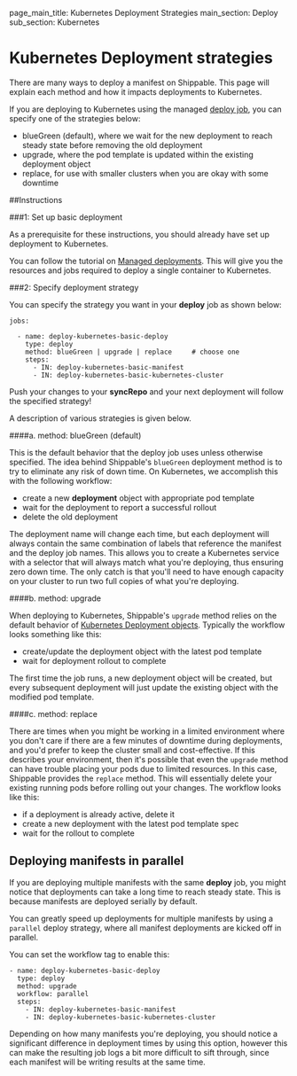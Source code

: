 page_main_title: Kubernetes Deployment Strategies
main_section: Deploy
sub_section: Kubernetes

# Kubernetes Deployment strategies

There are many ways to deploy a manifest on Shippable. This page will explain each method and how it impacts deployments to Kubernetes.

If you are deploying to Kubernetes using the managed [deploy job](/platform/workflow/job/deploy/), you can specify one of the strategies below:

- blueGreen (default), where we wait for the new deployment to reach steady state before removing the old deployment
- upgrade, where the pod template is updated within the existing deployment object
- replace, for use with smaller clusters when you are okay with some downtime

##Instructions

###1: Set up basic deployment

As a prerequisite for these instructions, you should already have set up deployment to Kubernetes.

You can follow the tutorial on [Managed deployments](/deploy/kubernetes/). This will give you the resources and jobs required to deploy a single container to Kubernetes.

###2: Specify deployment strategy

You can specify the strategy you want in your **deploy** job as shown below:

```
jobs:

  - name: deploy-kubernetes-basic-deploy
    type: deploy
    method: blueGreen | upgrade | replace     # choose one
    steps:
      - IN: deploy-kubernetes-basic-manifest
      - IN: deploy-kubernetes-basic-kubernetes-cluster
```

Push your changes to your **syncRepo** and your next deployment will follow the specified strategy!

A description of various strategies is given below.

####a. method: blueGreen (default)

This is the default behavior that the deploy job uses unless otherwise specified.  The idea behind Shippable's `blueGreen` deployment method is to try to eliminate any risk of down time.  On Kubernetes, we accomplish this with the following workflow:

- create a new **deployment** object with appropriate pod template
- wait for the deployment to report a successful rollout
- delete the old deployment

The deployment name will change each time, but each deployment will always contain the same combination of labels that reference the manifest and the deploy job names.  This allows you to create a Kubernetes service with a selector that will always match what you're deploying, thus ensuring zero down time.  The only catch is that you'll need to have enough capacity on your cluster to run two full copies of what you're deploying.  

####b. method: upgrade

When deploying to Kubernetes, Shippable's `upgrade` method relies on the default behavior of [Kubernetes Deployment objects](https://kubernetes.io/docs/concepts/workloads/controllers/deployment/).  Typically the workflow looks something like this:

- create/update the deployment object with the latest pod template
- wait for deployment rollout to complete

The first time the job runs, a new deployment object will be created, but every subsequent deployment will just update the existing object with the modified pod template.

####c. method: replace

There are times when you might be working in a limited environment where you don't care if there are a few minutes of downtime during deployments, and you'd prefer to keep the cluster small and cost-effective.  If this describes your environment, then it's possible that even the `upgrade` method can have trouble placing your pods due to limited resources.  In this case, Shippable provides the `replace` method.  This will essentially delete your existing running pods before rolling out your changes.  The workflow looks like this:

- if a deployment is already active, delete it
- create a new deployment with the latest pod template spec
- wait for the rollout to complete


## Deploying manifests in parallel

If you are deploying multiple manifests with the same **deploy** job, you might notice that deployments can take a long time to reach steady state. This is because manifests are deployed serially by default.

You can greatly speed up deployments for multiple manifests by using a `parallel` deploy strategy, where all manifest deployments are kicked off in parallel.

You can set the workflow tag to enable this:

```
- name: deploy-kubernetes-basic-deploy
  type: deploy
  method: upgrade
  workflow: parallel
  steps:
    - IN: deploy-kubernetes-basic-manifest
    - IN: deploy-kubernetes-basic-kubernetes-cluster
```

Depending on how many manifests you're deploying, you should notice a significant difference in deployment times by using this option, however this can make the resulting job logs a bit more difficult to sift through, since each manifest will be writing results at the same time.
